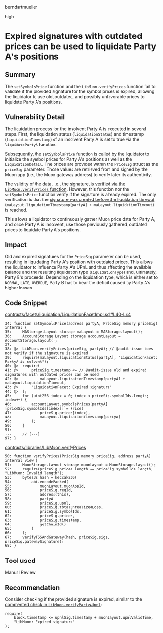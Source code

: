 berndartmueller

high

# Expired signatures with outdated prices can be used to liquidate Party A's positions

## Summary

The `setSymbolsPrice` function and the `LibMuon.verifyPrices` function fail to validate if the provided signature for the symbol prices is expired, allowing the liquidator to use old, outdated, and possibly unfavorable prices to liquidate Party A's positions.

## Vulnerability Detail

The liquidation process for the insolvent Party A is executed in several steps. First, the liquidation status (`liquidationStatus`) and timestamp (`liquidationTimestamp`) of an insolvent Party A is set to true via the `liquidatePartyA` function.

Subsequently, the `setSymbolsPrice` function is called by the liquidator to initialize the symbol prices for Party A's positions as well as the `LiquidationDetail`. The prices are provided within the `PriceSig` struct as the `priceSig` parameter. Those values are retrieved from and signed by the Muon app (i.e., the Muon gateway address) to verify later its authenticity.

The validity of the data, i.e., the signature, is[ verified via the `LibMuon.verifyPrices` function](https://github.com/sherlock-audit/2023-06-symmetrical/blob/main/symmio-core/contracts/facets/liquidation/LiquidationFacetImpl.sol#L38). However, this function nor the `setSymbolsPrice` function verify if the signature is already expired. The only verification is that the [signature was created before the liquidation timeout](https://github.com/sherlock-audit/2023-06-symmetrical/blob/main/symmio-core/contracts/facets/liquidation/LiquidationFacetImpl.sol#L40-L44) (`maLayout.liquidationTimestamp[partyA] + maLayout.liquidationTimeout`) is reached.

This allows a liquidator to continuously gather Muon price data for Party A, and once Party A is insolvent, use those previously gathered, outdated prices to liquidate Party A's positions.

## Impact

Old and expired signatures for the `PriceSig` parameter can be used, resulting in liquidating Party A's position with outdated prices. This allows the liquidator to influence Party A's UPnL and thus affecting the available balance and the resulting liquidation type (`liquidationType`) and, ultimately, Party B's proceeds. Depending on the liquidation type, which is either set to `NORMAL`, `LATE`, `OVERDUE`, Party B has to bear the deficit caused by Party A's higher losses.

## Code Snippet

[contracts/facets/liquidation/LiquidationFacetImpl.sol#L40-L44](https://github.com/sherlock-audit/2023-06-symmetrical/blob/main/symmio-core/contracts/facets/liquidation/LiquidationFacetImpl.sol#L40-L44)

```solidity
34: function setSymbolsPrice(address partyA, PriceSig memory priceSig) internal {
35:     MAStorage.Layout storage maLayout = MAStorage.layout();
36:     AccountStorage.Layout storage accountLayout = AccountStorage.layout();
37:
38: @>  LibMuon.verifyPrices(priceSig, partyA); // @audit-issue does not verify if the signature is expired
39:     require(maLayout.liquidationStatus[partyA], "LiquidationFacet: PartyA is solvent");
40: @>  require(
41: @>      priceSig.timestamp <= // @audit-issue old and expired signatures with outdated prices can be used
42: @>          maLayout.liquidationTimestamp[partyA] + maLayout.liquidationTimeout,
43: @>      "LiquidationFacet: Expired signature"
44: @>  );
45:     for (uint256 index = 0; index < priceSig.symbolIds.length; index++) {
46:         accountLayout.symbolsPrices[partyA][priceSig.symbolIds[index]] = Price(
47:             priceSig.prices[index],
48:             maLayout.liquidationTimestamp[partyA]
49:         );
50:     }
51:
...     // [...]
97: }
```

[contracts/libraries/LibMuon.verifyPrices](https://github.com/sherlock-audit/2023-06-symmetrical/blob/main/symmio-core/contracts/libraries/LibMuon.sol#L50)

```solidity
50: function verifyPrices(PriceSig memory priceSig, address partyA) internal view {
51:     MuonStorage.Layout storage muonLayout = MuonStorage.layout();
52:     require(priceSig.prices.length == priceSig.symbolIds.length, "LibMuon: Invalid length");
53:     bytes32 hash = keccak256(
54:         abi.encodePacked(
55:             muonLayout.muonAppId,
56:             priceSig.reqId,
57:             address(this),
58:             partyA,
59:             priceSig.upnl,
60:             priceSig.totalUnrealizedLoss,
61:             priceSig.symbolIds,
62:             priceSig.prices,
63:             priceSig.timestamp,
64:             getChainId()
65:         )
66:     );
67:     verifyTSSAndGateway(hash, priceSig.sigs, priceSig.gatewaySignature);
68: }
```

## Tool used

Manual Review

## Recommendation

Consider checking if the provided signature is expired, similar to the [commented check in `LibMuon.verifyPartyAUpnl`](https://github.com/sherlock-audit/2023-06-symmetrical/blob/main/symmio-core/contracts/libraries/LibMuon.sol#L89-L92):

```solidity
require(
    block.timestamp <= upnlSig.timestamp + muonLayout.upnlValidTime,
    "LibMuon: Expired signature"
);
```
